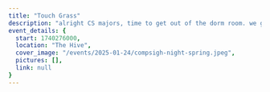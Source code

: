```yaml
---
title: "Touch Grass"
description: "alright CS majors, time to get out of the dorm room. we go minigolf :)"
event_details: {
  start: 1740276000,
  location: "The Hive",
  cover_image: "/events/2025-01-24/compsigh-night-spring.jpeg",
  pictures: [],
  link: null
}
---
```

